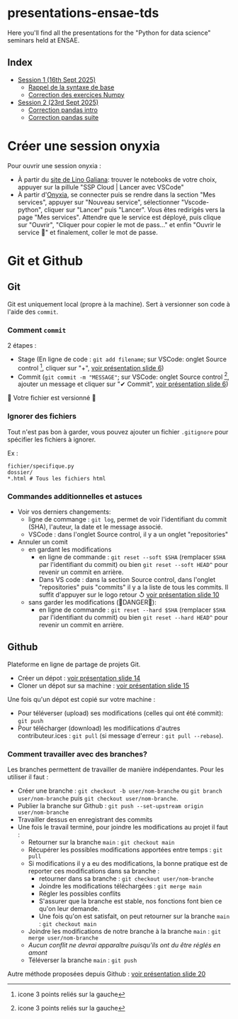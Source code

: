 # presentations-ensae-tds

Here you'll find all the presentations for the "Python for data science" seminars held at ENSAE.

## Index

- [Session 1 (16th Sept 2025)](./presentations/seance_1-25_09_16.pdf)
  - [Rappel de la syntaxe de base](./corrections/seance_1-25-09-16-syntaxe.py)
  - [Correction des exercices Numpy](./corrections/seance_1-25-09-18-numpy.ipynb)
- [Session 2 (23rd Sept 2025)](./presentations/seance_2-25_09_23.pdf)
  - [Correction pandas intro](./corrections/seance_2-26-09-23-pandas-intro.ipynb)
  - [Correction pandas suite](./corrections/seance_2-26-09-23-pandas-suite.ipynb)

# Créer une session onyxia

Pour ouvrir une session onyxia :

- À partir du [site de Lino Galiana](https://pythonds.linogaliana.fr): trouver le notebooks de votre choix, appuyer sur la pillule "SSP Cloud | Lancer avec VSCode"
- À partir d'[Onyxia](https://datalab.sspcloud.fr), se connecter puis se rendre dans la section "Mes services", appuyer sur "Nouveau service", sélectionner "Vscode-python", cliquer sur "Lancer" puis "Lancer". Vous êtes redirigés vers la page "Mes services". Attendre que le service est déployé, puis clique sur "Ouvrir", "Cliquer pour copier le mot de pass..." et enfin "Ouvrir le service 🚀" et finalement, coller le mot de passe.

# Git et Github

## Git

Git est uniquement local (propre à la machine). Sert à versionner son code à l'aide des `commit`.

### Comment `commit`

2 étapes :

- Stage (En ligne de code : `git add filename`; sur VSCode: onglet Source control [^1], cliquer sur "+", [voir présentation slide 6](./presentations/seance_2-25_09_23.pdf))
- Commit (`git commit -m "MESSAGE"`; sur VSCode: onglet Source control [^2], ajouter un message et cliquer sur "✔ Commit", [voir présentation slide 6](./presentations/seance_2-25_09_23.pdf))

🎉 Votre fichier est versionné 🎉

### Ignorer des fichiers

Tout n'est pas bon à garder, vous pouvez ajouter un fichier `.gitignore` pour spécifier les fichiers à ignorer.

Ex :

```
fichier/specifique.py
dossier/
*.html # Tous les fichiers html
```

### Commandes additionnelles et astuces

- Voir vos derniers changements:
  - ligne de commange : `git log`, permet de voir l'identifiant du commit (SHA), l'auteur, la date et le message associé.
  - VSCode : dans l'onglet Source control, il y a un onglet "repositories"
- Annuler un comit
  - en gardant les modifications
    - en ligne de commande : `git reset --soft $SHA` (remplacer `$SHA` par l'identifiant du commit) ou bien `git reset --soft HEAD^` pour revenir un commit en arrière.
    - Dans VS code : dans la section Source control, dans l'onglet "repositories" puis "commits" il y a la liste de tous les commits. Il suffit d'appuyer sur le logo retour &#8634; [voir présentation slide 10](./presentations/seance_2-25_09_23.pdf)
  - sans garder les modifications (🚨DANGER🚨):
    - en ligne de commande : `git reset --hard $SHA` (remplacer `$SHA` par l'identifiant du commit) ou bien `git reset --hard HEAD^` pour revenir un commit en arrière.

## Github

Plateforme en ligne de partage de projets Git.

- Créer un dépot : [voir présentation slide 14](./presentations/seance_2-25_09_23.pdf)
- Cloner un dépot sur sa machine : [voir présentation slide 15](./presentations/seance_2-25_09_23.pdf)

Une fois qu'un dépot est copié sur votre machine :

- Pour téléverser (upload) ses modifications (celles qui ont été commit): `git push`
- Pour télécharger (download) les modifiications d'autres contributeur.ices : `git pull` (si message d'erreur : `git pull --rebase`).

### Comment travailler avec des branches?

Les branches permettent de travailler de manière indépendantes. Pour les utiliser il faut :

- Créer une branche : `git checkout -b user/nom-branche` ou `git branch user/nom-branche` puis `git checkout user/nom-branche`.
- Publier la branche sur Github : `git push --set-upstream origin user/nom-branche`
- Travailler dessus en enregistrant des commits
- Une fois le travail terminé, pour joindre les modifications au projet il faut :
  - Retourner sur la branche `main` : `git checkout main`
  - Récupérer les possibles modifications apportées entre temps : `git pull`
  - Si modifications il y a eu des modifications, la bonne pratique est de reporter ces modifications dans sa branche :
    - retourner dans sa branche : `git checkout user/nom-branche`
    - Joindre les modifications téléchargées : `git merge main`
    - Régler les possibles conflits
    - S'assurer que la branche est stable, nos fonctions font bien ce qu'on leur demande.
    - Une fois qu'on est satisfait, on peut retourner sur la branche `main` : `git checkout main`
  - Joindre les modifications de notre branche à la branche `main` : `git merge user/nom-branche`
  - _Aucun conflit ne devrai apparaître puisqu'ils ont du être réglés en amont_
  - Téléverser la branche `main` : `git push`

Autre méthode proposées depuis Github : [voir présentation slide 20](./presentations/seance_2-25_09_23.pdf)

[^1]: icone 3 points reliés sur la gauche
[^2]: icone 3 points reliés sur la gauche
